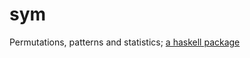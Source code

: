 sym
===

Permutations, patterns and statistics; [a haskell package](http://hackage.haskell.org/package/sym)
